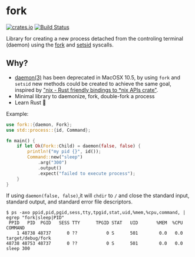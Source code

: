 # fork

[![crates.io](https://img.shields.io/crates/v/fork.svg)](https://crates.io/crates/fork)
[![Build Status](https://travis-ci.org/immortal/fork.svg?branch=master)](https://travis-ci.org/immortal/fork)

Library for creating a new process detached from the controling terminal
(daemon) using the [fork](https://www.freebsd.org/cgi/man.cgi?fork) and
[setsid](https://www.freebsd.org/cgi/man.cgi?setsid) syscalls.

## Why?

- [daemon(3)](http://man7.org/linux/man-pages/man3/daemon.3.html) has been
deprecated in MacOSX 10.5, by using `fork` and `setsid` new methods could be
created to achieve the same goal, inspired by ["nix - Rust friendly bindings to
*nix APIs crate"](https://crates.io/crates/nix).
- Minimal library to daemonize, fork, double-fork a process
- Learn Rust :crab:

Example:

```rs
use fork::{daemon, Fork};
use std::process::{id, Command};

fn main() {
    if let Ok(Fork::Child) = daemon(false, false) {
        println!("my pid {}", id());
        Command::new("sleep")
            .arg("300")
            .output()
            .expect("failed to execute process");
    }
}
```

If using `daemon(false, false)`,it will `chdir` to `/` and close the standard
input, standard output, and standard error file descriptors.

```pre
$ ps -axo ppid,pid,pgid,sess,tty,tpgid,stat,uid,%mem,%cpu,command, | egrep "fork|sleep|PID"
 PPID   PID  PGID   SESS TTY      TPGID STAT   UID       %MEM  %CPU COMMAND
    1 48738 48737      0 ??           0 S      501        0.0   0.0 target/debug/fork
48738 48753 48737      0 ??           0 S      501        0.0   0.0 sleep 300
```
